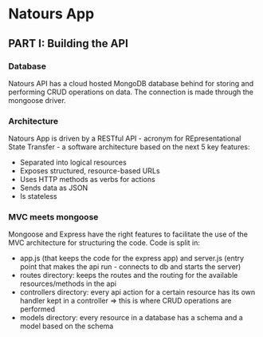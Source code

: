 # Natours App

## PART I: Building the API

### Database

Natours API has a cloud hosted MongoDB database behind for storing and performing CRUD operations on data. The connection is made through the mongoose driver.

### Architecture

Natours App is driven by a RESTful API - acronym for REpresentational State Transfer - a software architecture based on the next 5 key features:

- Separated into logical resources
- Exposes structured, resource-based URLs
- Uses HTTP methods as verbs for actions
- Sends data as JSON
- Is stateless

### MVC meets mongoose

Mongoose and Express have the right features to facilitate the use of the MVC architecture for structuring the code. Code is split in:

- app.js (that keeps the code for the express app) and server.js (entry point that makes the api run - connects to db and starts the server)
- routes directory: keeps the routes and the routing for the available resources/methods in the api
- controllers directory: every api action for a certain resource has its own handler kept in a controller => this is where CRUD operations are performed
- models directory: every resource in a database has a schema and a model based on the schema
